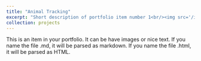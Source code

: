 ```yaml
---
title: "Animal Tracking"
excerpt: "Short description of portfolio item number 1<br/><img src='/images/AnimalTracking.jpeg' width='400'>"
collection: projects
---
```


This is an item in your portfolio. It can be have images or nice text. If you name the file .md, it will be parsed as markdown. If you name the file .html, it will be parsed as HTML. 
